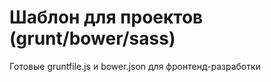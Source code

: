 # Шаблон для проектов (grunt/bower/sass)

Готовые gruntfile.js и bower.json для фронтенд-разработки

